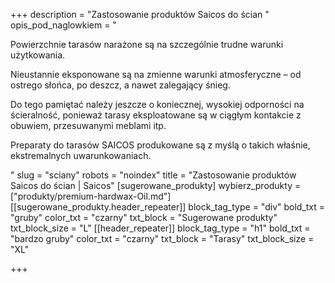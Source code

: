 +++
description = "Zastosowanie produktów Saicos do ścian "
opis_pod_naglowkiem = "<p>Powierzchnie tarasów narażone są na szczególnie trudne warunki użytkowania.</p><p>Nieustannie eksponowane są na zmienne warunki atmosferyczne – od ostrego słońca, po deszcz, a nawet zalegający śnieg.</p><p>Do tego pamiętać należy jeszcze o koniecznej, wysokiej odporności na ścieralność, ponieważ tarasy eksploatowane są w ciągłym kontakcie z obuwiem, przesuwanymi meblami itp.</p><p>Preparaty do tarasów SAICOS produkowane są z myślą o takich właśnie, ekstremalnych uwarunkowaniach.</p>"
slug = "sciany"
robots = "noindex"
title = "Zastosowanie produktów Saicos do ścian | Saicos"
[sugerowane_produkty]
wybierz_produkty = ["produkty/premium-hardwax-Oil.md"]
[[sugerowane_produkty.header_repeater]]
block_tag_type = "div"
bold_txt = "gruby"
color_txt = "czarny"
txt_block = "Sugerowane produkty"
txt_block_size = "L"
[[header_repeater]]
block_tag_type = "h1"
bold_txt = "bardzo gruby"
color_txt = "czarny"
txt_block = "Tarasy"
txt_block_size = "XL"

+++
